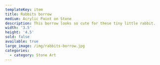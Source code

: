 ```yaml
---
templateKey: item
title: Rabbits borrow
medium: Acrylic Paint on Stone
description: This borrow looks so cute for these tiny little rabbit.
width: '3.5'
height: '4.5'
sold: false
available: true
large_image: /img/rabbits-borrow.jpg
categories:
  - category: Stone Art
---
```


